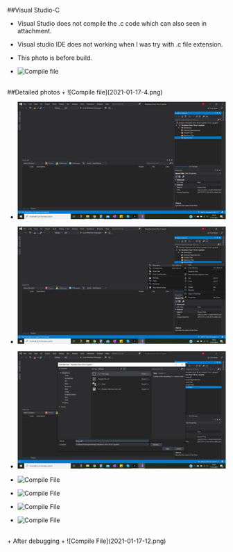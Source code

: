 ##Visual Studio-C

+ Visual Studio does not compile the .c code which can also seen in attachment. 

+ Visual studio IDE does not working when I was try with .c file extension.

+ This photo is before build.
+ ![Compile file](2021-01-8.png)
<br/>
##Detailed photos
+ ![Compile file](2021-01-17-4.png)

+ ![Compile file](2021-01-17_5.png)

+ ![Compile file](2021-01-17_6.png)

+ ![Compile file](2021-01-17_7.png)

+ ![Compile File](2021-01-17-8.png)
+ ![Compile File](2021-01-17-8-2.png)
+ ![Compile File](2021-01-17-8-3.png)
+ ![Compile File](2021-01-17-8-4.png)
<br/>
+ After debugging
+ ![Compile File](2021-01-17-12.png)
